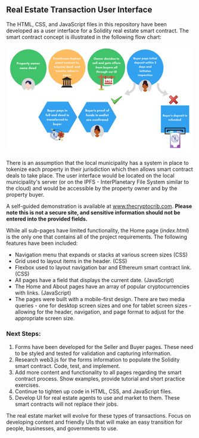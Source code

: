 ## Real Estate Transaction User Interface


The HTML, CSS, and JavaScript files in this repository have been developed as a user interface for a Solidity real estate smart contract. The smart contract concept is illustrated in the following flow chart:
<br>
<br>
![flow_chart](img/flow_chart.png)
<br>
<br>
There is an assumption that the local municipality has a system in place to tokenize each property in their jurisdiction which then allows smart contract deals to take place. The user interface would be located on the local municipality's server (or on the IPFS - InterPlanetary File System similar to the cloud) and would be accessible by the property owner and by the property buyer.

A self-guided demonstration is available at www.thecryptocrib.com. **Please note this is not a secure site, and sensitive information should not be entered into the provided fields.**

While all sub-pages have limited functionality, the Home page (*index.html*) is the only one that contains all of the project requirements. The following features have been included:

* Navigation menu that expands or stacks at various screen sizes (CSS)
* Grid used to layout items in the header. (CSS)
* Flexbox used to layout navigation bar and Ethereum smart contract link. (CSS)
* All pages have a field that displays the current date. (JavaScript)
* The Home and About pages have an array of popular cryptocurrencies with links. (JavaScript)
* The pages were built with a mobile-first design. There are two media queries - one for desktop screen sizes and one for tablet screen sizes - allowing for the header, navigation, and page format to adjust for the appropriate screen size.

### Next Steps:

1. Forms have been developed for the Seller and Buyer pages. These need to be styled and tested for validation and capturing information.
2. Research web3.js for the forms information to populate the Solidity smart contract. Code, test, and implement.
3. Add more content and functionality to all pages regarding the smart contract process. Show examples, provide tutorial and short practice exercises.
4. Continue to tighten up code in HTML, CSS, and JavaScript files.
5. Develop UI for real estate agents to use and market to them. These smart contracts will not replace their jobs. 

The real estate market will evolve for these types of transactions. Focus on developing content and friendly UIs that will make an easy transition for people, businesses, and governments to use.
